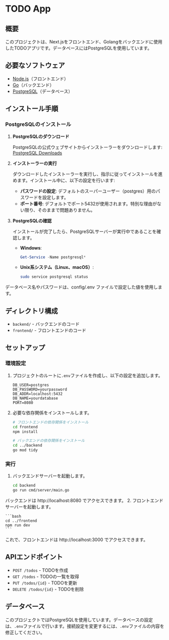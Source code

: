 # TODO App

## 概要

このプロジェクトは、Next.jsをフロントエンド、Golangをバックエンドに使用したTODOアプリです。データベースにはPostgreSQLを使用しています。

## 必要なソフトウェア

- [Node.js](https://nodejs.org/)（フロントエンド）
- [Go](https://golang.org/)（バックエンド）
- [PostgreSQL](https://www.postgresql.org/)（データベース）

## インストール手順

### PostgreSQLのインストール

1. **PostgreSQLのダウンロード**

   PostgreSQLの公式ウェブサイトからインストーラーをダウンロードします: [PostgreSQL Downloads](https://www.postgresql.org/download/)

2. **インストーラーの実行**

   ダウンロードしたインストーラーを実行し、指示に従ってインストールを進めます。インストール中に、以下の設定を行います:
   - **パスワードの設定**: デフォルトのスーパーユーザー（postgres）用のパスワードを設定します。
   - **ポート番号**: デフォルトでポート5432が使用されます。特別な理由がない限り、そのままで問題ありません。

3. **PostgreSQLの確認**

   インストールが完了したら、PostgreSQLサーバーが実行中であることを確認します。

   - **Windows**:
     ```powershell
     Get-Service -Name postgresql*
     ```

   - **Unix系システム（Linux、macOS）**:
     ```bash
     sudo service postgresql status
     ```

データベース名やパスワードは、config/.env ファイルで設定した値を使用します。

## ディレクトリ構成

- `backend/` - バックエンドのコード
- `frontend/` - フロントエンドのコード

## セットアップ

### 環境設定

1. プロジェクトのルートに`.env`ファイルを作成し、以下の設定を追加します。

    ```env
    DB_USER=postgres
    DB_PASSWORD=yourpassword
    DB_ADDR=localhost:5432
    DB_NAME=yourdatabase
    PORT=8080
    ```

2. 必要な依存関係をインストールします。

    ```bash
    # フロントエンドの依存関係をインストール
    cd frontend
    npm install

    # バックエンドの依存関係をインストール
    cd ../backend
    go mod tidy
    ```

### 実行

1. バックエンドサーバーを起動します。

    ```bash
    cd backend
    go run cmd/server/main.go
    ```
バックエンドは http://localhost:8080 でアクセスできます。
2. フロントエンドサーバーを起動します。

    ```bash
    cd ../frontend
    npm run dev
    ```
これで、フロントエンドは http://localhost:3000 でアクセスできます。

## APIエンドポイント

- `POST /todos` - TODOを作成
- `GET /todos` - TODOの一覧を取得
- `PUT /todos/{id}` - TODOを更新
- `DELETE /todos/{id}` - TODOを削除

## データベース

このプロジェクトではPostgreSQLを使用しています。データベースの設定は、`.env`ファイルで行います。接続設定を変更するには、`.env`ファイルの内容を修正してください。
